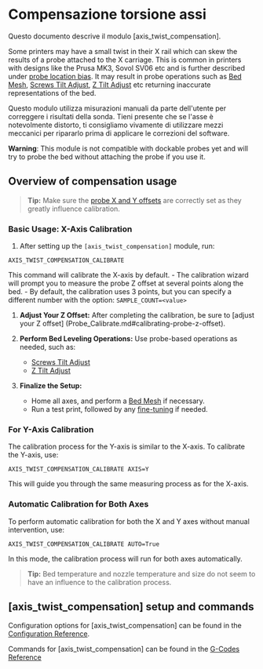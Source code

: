 # Compensazione torsione assi

Questo documento descrive il modulo [axis_twist_compensation].

Some printers may have a small twist in their X rail which can skew the results of a probe attached to the X carriage. This is common in printers with designs like the Prusa MK3, Sovol SV06 etc and is further described under [probe location
bias](Probe_Calibrate.md#location-bias-check). It may result in probe operations such as [Bed Mesh](Bed_Mesh.md), [Screws Tilt Adjust](G-Codes.md#screws_tilt_adjust), [Z Tilt Adjust](G-Codes.md#z_tilt_adjust) etc returning inaccurate representations of the bed.

Questo modulo utilizza misurazioni manuali da parte dell'utente per correggere i risultati della sonda. Tieni presente che se l'asse è notevolmente distorto, ti consigliamo vivamente di utilizzare mezzi meccanici per ripararlo prima di applicare le correzioni del software.

**Warning**: This module is not compatible with dockable probes yet and will try to probe the bed without attaching the probe if you use it.

## Overview of compensation usage

> **Tip:** Make sure the [probe X and Y offsets](Config_Reference.md#probe) are correctly set as they greatly influence calibration.

### Basic Usage: X-Axis Calibration

1. After setting up the `[axis_twist_compensation]` module, run:

```
AXIS_TWIST_COMPENSATION_CALIBRATE
```

This command will calibrate the X-axis by default. - The calibration wizard will prompt you to measure the probe Z offset at several points along the bed. - By default, the calibration uses 3 points, but you can specify a different number with the option: `SAMPLE_COUNT=<value>`

1. **Adjust Your Z Offset:** After completing the calibration, be sure to [adjust your Z offset] (Probe_Calibrate.md#calibrating-probe-z-offset).
1. **Perform Bed Leveling Operations:** Use probe-based operations as needed, such as:

   - [Screws Tilt Adjust](G-Codes.md#screws_tilt_adjust)
   - [Z Tilt Adjust](G-Codes.md#z_tilt_adjust)

1. **Finalize the Setup:**

   - Home all axes, and perform a [Bed Mesh](Bed_Mesh.md) if necessary.
   - Run a test print, followed by any [fine-tuning](Axis_Twist_Compensation.md#fine-tuning) if needed.

### For Y-Axis Calibration

The calibration process for the Y-axis is similar to the X-axis. To calibrate the Y-axis, use:

```
AXIS_TWIST_COMPENSATION_CALIBRATE AXIS=Y
```

This will guide you through the same measuring process as for the X-axis.

### Automatic Calibration for Both Axes

To perform automatic calibration for both the X and Y axes without manual intervention, use:

```
AXIS_TWIST_COMPENSATION_CALIBRATE AUTO=True
```

In this mode, the calibration process will run for both axes automatically.

> **Tip:** Bed temperature and nozzle temperature and size do not seem to have an influence to the calibration process.

## [axis_twist_compensation] setup and commands

Configuration options for [axis_twist_compensation] can be found in the [Configuration Reference](Config_Reference.md#axis_twist_compensation).

Commands for [axis_twist_compensation] can be found in the [G-Codes Reference](G-Codes.md#axis_twist_compensation)
